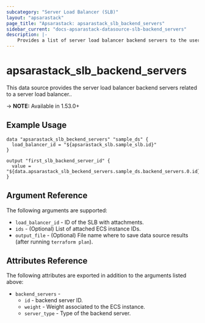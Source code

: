 ```yaml
---
subcategory: "Server Load Balancer (SLB)"
layout: "apsarastack"
page_title: "Apsarastack: apsarastack_slb_backend_servers"
sidebar_current: "docs-apsarastack-datasource-slb-backend_servers"
description: |-
    Provides a list of server load balancer backend servers to the user.
---
```


# apsarastack\_slb_backend_servers

This data source provides the server load balancer backend servers related to a server load balancer..

-> **NOTE:** Available in 1.53.0+

## Example Usage

```
data "apsarastack_slb_beckend_servers" "sample_ds" {
  load_balancer_id = "${apsarastack_slb.sample_slb.id}"
}

output "first_slb_backend_server_id" {
  value = "${data.apsarastack_slb_beckend_servers.sample_ds.backend_servers.0.id}"
}
```

## Argument Reference

The following arguments are supported:

* `load_balancer_id` - ID of the SLB with attachments.
* `ids` - (Optional) List of attached ECS instance IDs.
* `output_file` - (Optional) File name where to save data source results (after running `terraform plan`).

## Attributes Reference

The following attributes are exported in addition to the arguments listed above:

* `backend_servers` - 
  * `id` - backend server ID.
  * `weight` - Weight associated to the ECS instance.
  * `server_type` - Type of the backend server.
